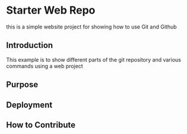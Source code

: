 # Starter Web Repo

this is a simple website project for showing how to use Git and Github

## Introduction

This example  is to show different parts of the git repository and various commands using a web project

## Purpose

## Deployment

## How to Contribute
